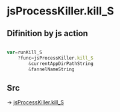 # jsProcessKiller.kill_S

## Difinition by js action

```js.js

var=runKill_S
	?func=jsProcessKiller.kill_S
		&currentAppDirPathString
		&fannelNameString
```

## Src

-> [jsProcessKiller.kill_S](https://github.com/puutaro/CommandClick/blob/master/app/src/main/java/com/puutaro/commandclick/fragment_lib/terminal_fragment/js_interface/toolbar/JsProcessKiller.kt#L12)


